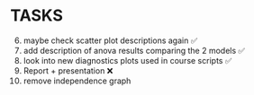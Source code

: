 # TASKS

6.  maybe check scatter plot descriptions again ✅
7.  add description of anova results comparing the 2 models ✅
8.  look into new diagnostics plots used in course scripts ✅
9.  Report + presentation ❌
10. remove independence graph